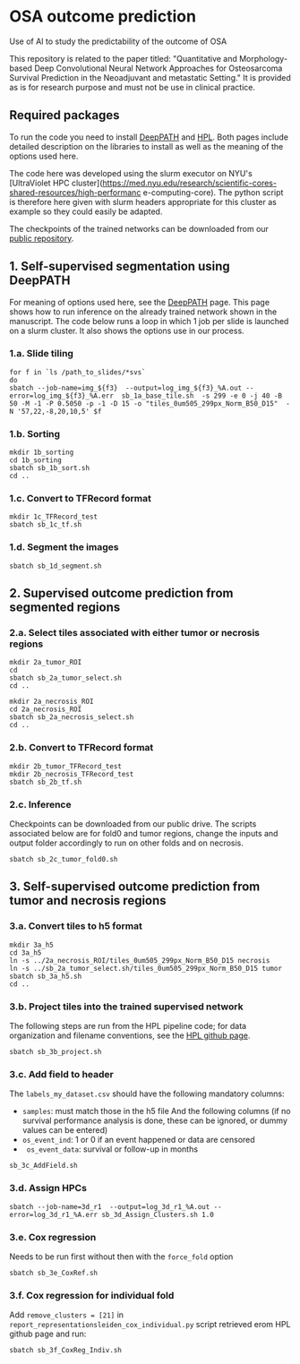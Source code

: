 # OSA outcome prediction
Use of AI to study the predictability of the outcome of OSA

This repository is related to the paper titled: "Quantitative and Morphology-based Deep Convolutional Neural Network  Approaches for Osteosarcoma Survival Prediction in the Neoadjuvant and metastatic Setting." It is provided as is for research purpose and must not be use in clinical practice. 

## Required packages
To run the code you need to install [DeepPATH](https://github.com/ncoudray/DeepPATH) and [HPL](https://github.com/AdalbertoCq/Histomorphological-Phenotype-Learning). 
Both pages include detailed description on the libraries to install as well as the meaning of the options used here.

The code here was developed using the slurm executor on NYU's [UltraViolet HPC cluster](https://med.nyu.edu/research/scientific-cores-shared-resources/high-performanc
e-computing-core). The python script is therefore here given with slurm headers appropriate for this cluster as example so they could easily be adapted.  


The checkpoints of the trained networks can be downloaded from our [public repository](https://genome.med.nyu.edu/public/tsirigoslab/DeepLearning/OSA/).

## 1. Self-supervised segmentation using DeepPATH
For meaning of options used here, see the [DeepPATH](https://github.com/ncoudray/DeepPATH) page. This page shows how to run inference on the already trained network shown in the manuscript. 
The code below runs a loop in which 1 job per slide is launched on a slurm cluster. It also shows the options use in our process.

### 1.a. Slide tiling 
```shell
for f in `ls /path_to_slides/*svs`
do
sbatch --job-name=img_${f3}  --output=log_img_${f3}_%A.out --error=log_img_${f3}_%A.err  sb_1a_base_tile.sh  -s 299 -e 0 -j 40 -B 50 -M -1 -P 0.5050 -p -1 -D 15 -o "tiles_0um505_299px_Norm_B50_D15"  -N '57,22,-8,20,10,5' $f
```

### 1.b. Sorting
```shell
mkdir 1b_sorting
cd 1b_sorting
sbatch sb_1b_sort.sh
cd ..
```
### 1.c. Convert to TFRecord format
```shell
mkdir 1c_TFRecord_test
sbatch sb_1c_tf.sh
```

### 1.d. Segment the images
```shell
sbatch sb_1d_segment.sh
```

## 2. Supervised outcome prediction from segmented regions
### 2.a. Select tiles associated with either tumor or necrosis regions
```shell
mkdir 2a_tumor_ROI
cd 
sbatch sb_2a_tumor_select.sh
cd ..

mkdir 2a_necrosis_ROI
cd 2a_necrosis_ROI
sbatch sb_2a_necrosis_select.sh
cd ..
```

### 2.b. Convert to TFRecord format
```shell
mkdir 2b_tumor_TFRecord_test
mkdir 2b_necrosis_TFRecord_test
sbatch sb_2b_tf.sh
```

### 2.c. Inference
Checkpoints can be downloaded from our public drive. 
The scripts associated below are for fold0 and tumor regions, change the inputs and output folder accordingly to run on other folds and on necrosis.

```shell
sbatch sb_2c_tumor_fold0.sh
```

## 3. Self-supervised outcome prediction from tumor and necrosis regions
### 3.a. Convert tiles to h5 format

```shell
mkdir 3a_h5
cd 3a_h5
ln -s ../2a_necrosis_ROI/tiles_0um505_299px_Norm_B50_D15 necrosis
ln -s ../sb_2a_tumor_select.sh/tiles_0um505_299px_Norm_B50_D15 tumor
sbatch sb_3a_h5.sh
cd ..
```

### 3.b. Project tiles into the trained supervised network
The following steps are run from the HPL pipeline code; for data organization and filename conventions, see the [HPL github page](https://github.com/AdalbertoCq/Histomorphological-Phenotype-Learning). 
```shell
sbatch sb_3b_project.sh
```

### 3.c. Add field to header
The `labels_my_dataset.csv` should have the following mandatory columns:
* `samples`: must match those in the h5 file
And the following columns (if no survival performance analysis is done, these can be ignored, or dummy values can be entered)
* `os_event_ind`: 1 or 0 if an event happened or data are censored
* ` os_event_data`: survival or follow-up in months

```shell
sb_3c_AddField.sh
```

### 3.d. Assign HPCs
```shell
sbatch --job-name=3d_r1  --output=log_3d_r1_%A.out --error=log_3d_r1_%A.err sb_3d_Assign_Clusters.sh 1.0
```

### 3.e. Cox regression
Needs to be run first without then with the `force_fold` option
```shell
sbatch sb_3e_CoxRef.sh
```

### 3.f. Cox regression for individual fold
Add `remove_clusters = [21]` in `report_representationsleiden_cox_individual.py` script retrieved erom HPL github page and run:
```shell
sbatch sb_3f_CoxReg_Indiv.sh
```


